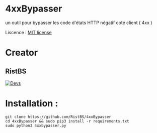 # 4xxBypasser
un outil pour bypasser les code d'états HTTP négatif coté client ( 4xx )

Liscence : [MIT license](LICENSE)

Creator
=
RistBS
-
[![Devs](https://img.shields.io/badge/Made_By-RistBS-blue.svg)]() 


Installation :
=
    git clone https://github.com/RistBS/4xxBypasser
    cd 4xxBypasser && sudo pip3 install -r requirements.txt
    sudo python3 4xxbypasser.py
    
